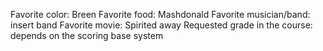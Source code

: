 Favorite color: Breen
Favorite food: Mashdonald
Favorite musician/band: insert band 
Favorite movie: Spirited away
Requested grade in the course: depends on the scoring base system
